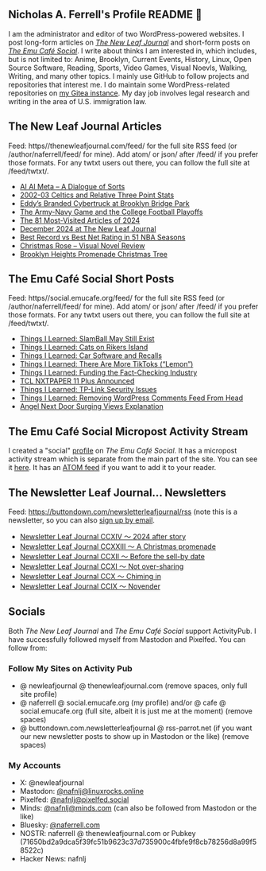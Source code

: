 ## Nicholas A. Ferrell's Profile README 👋

I am the administrator and editor of two WordPress-powered websites. I post long-form articles on [*The New Leaf Journal*](https://thenewleafjournal.com/) and short-form posts on [*The Emu Café Social*](https://social.emucafe.org/). I write about thinks I am interested in, which includes, but is not limited to: Anime, Brooklyn, Current Events, History, Linux, Open Source Software, Reading, Sports, Video Games, Visual Noevls, Walking, Writing, and many other topics. I mainly use GitHub to follow projects and repositories that interest me. I do maintain some WordPress-related repositories on [my Gitea instance](https://giteacoffee.emucafe.org/naferrell). My day job involves legal research and writing in the area of U.S. immigration law.

## The New Leaf Journal Articles

Feed: https//thenewleafjournal.com/feed/ for the full site RSS feed (or /author/naferrell/feed/ for mine). Add atom/ or json/ after /feed/ if you prefer those formats. For any twtxt users out there, you can follow the full site at /feed/twtxt/.

<!-- BLOG-POST-LIST:START -->
- [AI AI Meta – A Dialogue of Sorts](https://thenewleafjournal.com/ai-ai-meta-a-dialogue-of-sorts/)
- [2002-03 Celtics and Relative Three Point Stats](https://thenewleafjournal.com/2002-03-celtics-and-relative-three-point-stats/)
- [Eddy’s Branded Cybertruck at Brooklyn Bridge Park](https://thenewleafjournal.com/eddys-branded-cybertruck-at-bbp/)
- [The Army-Navy Game and the College Football Playoffs](https://thenewleafjournal.com/01-04-25-army-navy-game-and-the-cfp/)
- [The 81 Most-Visited Articles of 2024](https://thenewleafjournal.com/01-02-24-the-81-most-visited-articles-of-2024/)
- [December 2024 at The New Leaf Journal](https://thenewleafjournal.com/december-2024-at-the-new-leaf-journal/)
- [Best Record vs Best Net Rating in 51 NBA Seasons](https://thenewleafjournal.com/best-record-vs-best-net-rating-in-51-nba-seasons/)
- [Christmas Rose – Visual Novel Review](https://thenewleafjournal.com/christmas-rose-visual-novel-review/)
- [Brooklyn Heights Promenade Christmas Tree](https://thenewleafjournal.com/brooklyn-heights-promenade-christmas-tree/)
<!-- BLOG-POST-LIST:END -->

## The Emu Café Social Short Posts

Feed: https//social.emucafe.org/feed/ for the full site RSS feed (or /author/naferrell/feed/ for mine). Add atom/ or json/ after /feed/ if you prefer those formats. For any twtxt users out there, you can follow the full site at /feed/twtxt/.

<!-- ECS-POST-LIST:START -->
- [Things I Learned: SlamBall May Still Exist](https://social.emucafe.org/naferrell/01-11-25-slamball-may-still-exist/)
- [Things I Learned: Cats on Rikers Island](https://social.emucafe.org/naferrell/01-10-25-cats-on-rikers/)
- [Things I Learned: Car Software and Recalls](https://social.emucafe.org/naferrell/01-09-25-car-software-recalls/)
- [Things I Learned: There Are More TikToks &lpar;“Lemon”&rpar;](https://social.emucafe.org/naferrell/things-i-learned-there-are-more-tiktoks-lemon/)
- [Things I Learned: Funding the Fact-Checking Industry](https://social.emucafe.org/naferrell/01-08-25-fact-checking-funding/)
- [TCL NXTPAPER 11 Plus Announced](https://social.emucafe.org/naferrell/tcl-nxtpaper-11-plus-announced/)
- [Things I Learned: TP-Link Security Issues](https://social.emucafe.org/naferrell/01-06-25-tp-link-security-issues/)
- [Things I Learned: Removing WordPress Comments Feed From Head](https://social.emucafe.org/naferrell/01-05-25-wp-comments-feed-head/)
- [Angel Next Door Surging Views Explanation](https://social.emucafe.org/naferrell/angel-next-door-surging-views-explanation/)
<!-- ECS-POST-LIST:END -->

## The Emu Café Social Micropost Activity Stream

I created a "social" [profile](https://social.emucafe.org/patrons/naferrell/profile/) on *The Emu Café Social*. It has a micropost activity stream which is separate from the main part of the site. You can see it [here](https://social.emucafe.org/patrons/naferrell/). It has an [ATOM feed](https://social.emucafe.org/patrons/naferrell/activity/feed/atom/) if you want to add it to your reader.

## The Newsletter Leaf Journal... Newsletters

Feed: https://buttondown.com/newsletterleafjournal/rss (note this is a newsletter, so you can also [sign up by email](https://buttondown.com/newsletterleafjournal#subscribe-form).

<!-- NLLJ-POST-LIST:START -->
- [Newsletter Leaf Journal CCXIV 〜 2024 after story](https://buttondown.com/newsletterleafjournal/archive/214/)
- [Newsletter Leaf Journal CCXXIII 〜 A Christmas promenade](https://buttondown.com/newsletterleafjournal/archive/213/)
- [Newsletter Leaf Journal CCXII 〜 Before the sell-by date](https://buttondown.com/newsletterleafjournal/archive/212/)
- [Newsletter Leaf Journal CCXI 〜 Not over-sharing](https://buttondown.com/newsletterleafjournal/archive/211/)
- [Newsletter Leaf Journal CCX 〜 Chiming in](https://buttondown.com/newsletterleafjournal/archive/210/)
- [Newsletter Leaf Journal CCIX 〜 Novender](https://buttondown.com/newsletterleafjournal/archive/209/)
<!-- NLLJ-POST-LIST:END -->

## Socials

Both *The New Leaf Journal* and *The Emu Café Social* support ActivityPub. I have successfully followed myself from Mastodon and Pixelfed. You can follow from:

### Follow My Sites on Activity Pub

* @ newleafjournal @ thenewleafjournal.com (remove spaces, only full site profile)
* @ naferrell @ social.emucafe.org (my profile) and/or @ cafe @ social.emucafe.org (full site, albeit it is just me at the moment) (remove spaces)
* @ buttondown.com.newsletterleafjournal @ rss-parrot.net (if you want our new newsletter posts to show up in Mastodon or the like) (remove spaces)

### My Accounts

* X: @newleafjournal
* Mastodon: [@nafnlj@linuxrocks.online](https://linuxrocks.online/@nafnlj)
* Pixelfed: [@nafnlj@pixelfed.social](https://pixelfed.social/nafnlj)
* Minds: [@nafnlj@minds.com](https://www.minds.com/nafnlj/) (can also be followed from Mastodon or the like)
* Bluesky: [@naferrell.com](https://bsky.app/profile/naferrell.com)
* NOSTR: naferrell @ thenewleafjournal.com or Pubkey (71650bd2a9dca5f39fc51b9623c37d735900c4fbfe9f8cb78256d8a99f58522c)
* Hacker News: nafnlj 



<!--
**nafnlj/nafnlj** is a ✨ _special_ ✨ repository because its `README.md` (this file) appears on your GitHub profile.

Here are some ideas to get you started:

- 🔭 I’m currently working on ...
- 🌱 I’m currently learning ...
- 👯 I’m looking to collaborate on ...
- 🤔 I’m looking for help with ...
- 💬 Ask me about ...
- 📫 How to reach me: ...
- 😄 Pronouns: ...
- ⚡ Fun fact: ...
-->
